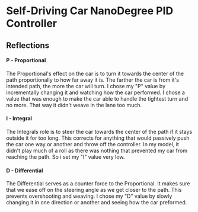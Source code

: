 # Self-Driving Car NanoDegree PID Controller

## Reflections

#### P - Proportional
The Proportional's effect on the car is to turn it towards the center of the path proportionally to how far away it is. The farther the car is from it's intended path, the more the car will turn.
I chose my "P" value by incrementally changing it and watching how the car performed. I chose a value that was enough to make the car able to handle the tightest turn and no more. That way it didn't weave in the lane too much.

#### I - Integral
The Integrals role is to steer the car towards the center of the path if it stays outside it for too long. This corrects for anything that would passively push the car one way or another and throw off the controller.
In my model, it didn't play much of a roll as there was nothing that prevented my car from reaching the path. So i set my "I" value very low.

#### D - Differential
The Differential serves as a counter force to the Proportional. It makes sure that we ease off on the steering angle as we get closer to the path. This prevents overshooting and weaving.
I chose my "D" value by slowly changing it in one direction or another and seeing how the car preformed. 
